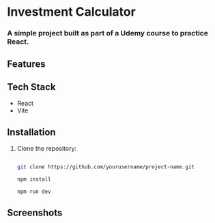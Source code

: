 # Investment Calculator

### A simple project built as part of a Udemy course to practice React. 

## Features

[//]: # (- ✅ Feature 1)

[//]: # (- ✅ Feature 2)

[//]: # (- ✅ Feature 3  )

## Tech Stack
- React
- Vite

## Installation

1. Clone the repository:

   ```bash

   git clone https://github.com/yourusername/project-name.git
   
   npm install
   
   npm run dev

## Screenshots  

[//]: # (![Screenshot 1]&#40;link-to-image-1&#41;  )

[//]: # (![Screenshot 2]&#40;link-to-image-2&#41;  )